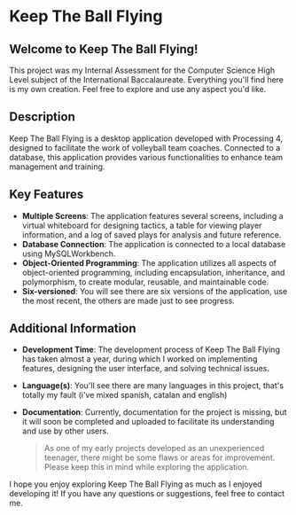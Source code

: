 
# Keep The Ball Flying
## Welcome to Keep The Ball Flying!

This project was my Internal Assessment for the Computer Science High Level subject of the International Baccalaureate. Everything you'll find here is my own creation. Feel free to explore and use any aspect you'd like.

## Description
Keep The Ball Flying is a desktop application developed with Processing 4, designed to facilitate the work of volleyball team coaches. Connected to a database, this application provides various functionalities to enhance team management and training.

## Key Features
- **Multiple Screens**: The application features several screens, including a virtual whiteboard for designing tactics, a table for viewing player information, and a log of saved plays for analysis and future reference.
- **Database Connection**: The application is connected to a local database using MySQLWorkbench.
- **Object-Oriented Programming**: The application utilizes all aspects of object-oriented programming, including encapsulation, inheritance, and polymorphism, to create modular, reusable, and maintainable code.
- **Six-versioned**: You will see there are six versions of the application, use the most recent, the others are made just to see progress.

## Additional Information
- **Development Time**: The development process of Keep The Ball Flying has taken almost a year, during which I worked on implementing features, designing the user interface, and solving technical issues.
- **Language(s)**: You'll see there are many languages in this project, that's totally my fault (i've mixed spanish, catalan and english)
- **Documentation**: Currently, documentation for the project is missing, but it will soon be completed and uploaded to facilitate its understanding and use by other users.
  
    > As one of my early projects developed as an unexperienced teenager, there might be some flaws or areas for improvement. Please keep this in mind while exploring the application.



I hope you enjoy exploring Keep The Ball Flying as much as I enjoyed developing it! If you have any questions or suggestions, feel free to contact me.
